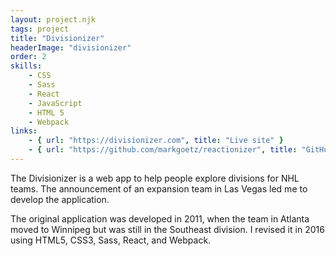 ```yaml
---
layout: project.njk
tags: project
title: "Divisionizer"
headerImage: "divisionizer"
order: 2
skills:
    - CSS
    - Sass
    - React
    - JavaScript
    - HTML 5
    - Webpack
links:
    - { url: "https://divisionizer.com", title: "Live site" }
    - { url: "https://github.com/markgoetz/reactionizer", title: "GitHub repository" }
---
```


The Divisionizer is a web app to help people explore divisions for NHL teams.  The announcement of an expansion team in Las Vegas led me to develop the application.

The original application was developed in 2011, when the team in Atlanta moved to Winnipeg but was still in the Southeast division.  I revised it in 2016 using HTML5, CSS3, Sass, React, and Webpack.

